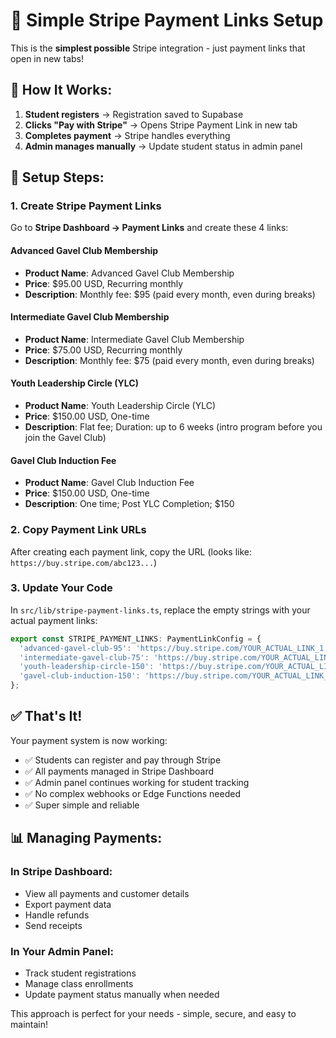 # 🔗 Simple Stripe Payment Links Setup

This is the **simplest possible** Stripe integration - just payment links that open in new tabs!

## 🎯 **How It Works:**

1. **Student registers** → Registration saved to Supabase
2. **Clicks "Pay with Stripe"** → Opens Stripe Payment Link in new tab  
3. **Completes payment** → Stripe handles everything
4. **Admin manages manually** → Update student status in admin panel

## 🚀 **Setup Steps:**

### **1. Create Stripe Payment Links**

Go to **Stripe Dashboard → Payment Links** and create these 4 links:

#### **Advanced Gavel Club Membership**
- **Product Name**: Advanced Gavel Club Membership
- **Price**: $95.00 USD, Recurring monthly
- **Description**: Monthly fee: $95 (paid every month, even during breaks)

#### **Intermediate Gavel Club Membership**  
- **Product Name**: Intermediate Gavel Club Membership
- **Price**: $75.00 USD, Recurring monthly
- **Description**: Monthly fee: $75 (paid every month, even during breaks)

#### **Youth Leadership Circle (YLC)**
- **Product Name**: Youth Leadership Circle (YLC)
- **Price**: $150.00 USD, One-time
- **Description**: Flat fee; Duration: up to 6 weeks (intro program before you join the Gavel Club)

#### **Gavel Club Induction Fee**
- **Product Name**: Gavel Club Induction Fee  
- **Price**: $150.00 USD, One-time
- **Description**: One time; Post YLC Completion; $150

### **2. Copy Payment Link URLs**

After creating each payment link, copy the URL (looks like: `https://buy.stripe.com/abc123...`)

### **3. Update Your Code**

In `src/lib/stripe-payment-links.ts`, replace the empty strings with your actual payment links:

```typescript
export const STRIPE_PAYMENT_LINKS: PaymentLinkConfig = {
  'advanced-gavel-club-95': 'https://buy.stripe.com/YOUR_ACTUAL_LINK_1',
  'intermediate-gavel-club-75': 'https://buy.stripe.com/YOUR_ACTUAL_LINK_2', 
  'youth-leadership-circle-150': 'https://buy.stripe.com/YOUR_ACTUAL_LINK_3',
  'gavel-club-induction-150': 'https://buy.stripe.com/YOUR_ACTUAL_LINK_4',
};
```

## ✅ **That's It!**

Your payment system is now working:

- ✅ Students can register and pay through Stripe
- ✅ All payments managed in Stripe Dashboard  
- ✅ Admin panel continues working for student tracking
- ✅ No complex webhooks or Edge Functions needed
- ✅ Super simple and reliable

## 📊 **Managing Payments:**

### **In Stripe Dashboard:**
- View all payments and customer details
- Export payment data  
- Handle refunds
- Send receipts

### **In Your Admin Panel:**
- Track student registrations
- Manage class enrollments
- Update payment status manually when needed

This approach is perfect for your needs - simple, secure, and easy to maintain!